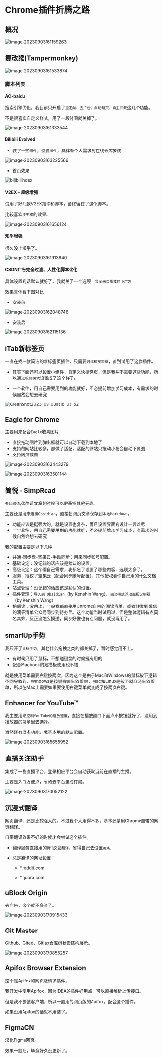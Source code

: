 # Chrome插件折腾之路

## 概况

![image-20230903161159263](./assets/image-20230903161159263.png)

## 篡改猴(Tampermonkey)

![image-20230903161533874](./assets/image-20230903161533874.png)

### 脚本列表

#### AC-baidu

搜索引擎优化，我目前只开启了`重定向、去广告、自动翻页、自主拦截`这几个功能。

不是很喜欢自定义样式，用了一段时间就关掉了。

![image-20230903161333544](./assets/image-20230903161333544.png)

#### Bilibili Evolved

- 装了一些`组件`，没装`插件`，具体看个人需求到在线仓库安装

![image-20230903163225566](./assets/image-20230903163225566.png)

- 首页效果

![bilibiliindex](./assets/bilibiliindex.png)

#### V2EX - 超级增强

试用了好几款V2EX插件和脚本，最终留在了这个脚本。

比较喜欢`楼中楼`的效果。

![image-20230903161656124](./assets/image-20230903161656124.png)

#### 知乎增强

很久没上知乎了。

![image-20230903161913840](./assets/image-20230903161913840.png)

#### CSDN广告完全过滤、人性化脚本优化

具体设置的话默认就好了，我就关了一个选项：`显示来自脚本的小广告`

效果具体看下图对比

- 安装前

![image-20230903162048746](./assets/image-20230903162048746.png)

- 安装后

![image-20230903162115136](./assets/image-20230903162115136.png)

## iTab新标签页

一直在找一款简洁的新标签页插件，只需要`时间和搜索框`，直到试用了这款插件。

- 其实下面还可以设置小组件，自定义快捷网页，但是我并不需要这些功能，所以通过`极简模式`设置成了这个样子。

- 一个软件，用自己需要用到的功能就好，不必提前增加学习成本，有需求的时候自然会想去研究

![CleanShot2023-09-03at16-03-52](./assets/CleanShot2023-09-03at16-03-52.png)

## Eagle for Chrome

主要用来配合`Eagle`收集图片

- 直接拖动图片到弹出框就可以自动下载到本地了
- 支持的网站比较多，都做了适配，适配的网站只拖动小图会自动下原图
- 支持网页截图

![image-20230903163443279](./assets/image-20230903163443279.png)

![image-20230903163501144](./assets/image-20230903163501144.png)

## 简悦 - SimpRead

`专注阅读`,偶尔读文章的时候可以屏蔽掉其他元素。

主要还是用来`连接Obsidian`，直接把网页文章保存到`本地Markdown`。

- 功能应该是挺强大的，就是设置也复杂，而且设置界面的设计一言难尽
- 一个软件，用自己需要用到的功能就好，不必提前增加学习成本，有需求的时候自然会想去研究

我的配置主要是以下几种

- 共通-同步盘-坚果云-手动同步：用来同步账号配置。
- 基础设定：没记错的话应该是默认的设置。
- 高级设定：这个看自己需求，我都忘了设置了哪些内容，选项太多了。
- 服务：授权了坚果云（配合同步账号配置），其他授权看你自己用的什么文档工具。
- 站点管理：没记错的话应该是默认的设置。
- 插件管理：`导入到 Obsidian`（by Kenshin Wang）、`阅读模式浮动面板定制器`（by Kenshin Wang）
- 稍后读：没用上，一般我都直接用Chrome自带的阅读清单，或者转发到微信的滴答清单公众号同步到待办里。这个功能当时试用过，但是整体逻辑有点莫名其妙，反正没怎么摸透，同步好像也有点问题，就没再用了。

## smartUp手势

我只开了`鼠标手势`，其他什么拖拽之类的都关掉了，暂时感觉用不上。

- 有时候只用了鼠标，不想碰键盘的时候挺有用的
- 配合Macbook的触摸板使用也不错

就是使用菜单需要右键按两次，因为这个是由于Mac和Windows的鼠标按下逻辑不同导致的，Windows是按键弹起生效菜单，Mac和Linux是按下就立马生效菜单，所以在Mac上需要如果要使用右键菜单就变成了按两次右键。

## Enhancer for YouTube™

我主要用来`控制YouTube的播放速度`，直接在播放窗口下面点小按钮就好了，没用到播放器的菜单里去选择。

当然还有很多功能，我基本用的默认配置。

![image-20230903165655952](./assets/image-20230903165655952.png)

## 直播关注助手

集成了一些直播平台，登录相应平台会自动获取当前在直播的主播。

主要是入口方便点，省的去平台里找订阅。

![image-20230903170052122](./assets/image-20230903170052122.png)

## 沉浸式翻译

网页翻译，还是比较强大的。不过我个人用得不多，基本还是用Chrome自带的网页翻译。

自带翻译效果不好的时候才会尝试这个插件。

- 翻译服务直接用的`腾讯交互翻译`，省得自己去设置api。

- 总是翻译的网址设置：

  - *.reddit.com

  - *.quora.com

## uBlock Origin

去广告，这个就不多说了。

![image-20230903170915433](./assets/image-20230903170915433.png)

## Git Master

Github、Gitee、Gitlab仓库树状图结构展示。

![image-20230903170855257](./assets/image-20230903170855257.png)

## Apifox Browser Extension

这个是Apifox的网页版请求插件。

我开发中使用Apifox，因为IDEA的插件好用点，可以直接解析上传接口。

但是我不想装客户端，所以一直用的网页版的Apifox，配合这个插件。

如果没用Apifox的话就不用装了。

## FigmaCN

汉化Figma网页。

效果一般吧，毕竟好久没更新了。



<git-talk/>